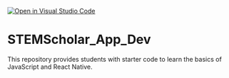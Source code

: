 [![Open in Visual Studio Code](https://classroom.github.com/assets/open-in-vscode-718a45dd9cf7e7f842a935f5ebbe5719a5e09af4491e668f4dbf3b35d5cca122.svg)](https://classroom.github.com/online_ide?assignment_repo_id=11422481&assignment_repo_type=AssignmentRepo)
# STEMScholar_App_Dev
This repository provides students with starter code to learn the basics of JavaScript and React Native. 
